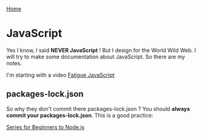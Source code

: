 [Home](https://github.com/mabyre/docs)

# JavaScript

Yes I know, I said **NEVER JavaScript** ! But I design for the World Wild Web. I will try to make some documentation about JavaScript. So there are my notes.

I'm starting with a video [Fatigue JavaScript](https://www.youtube.com/watch?v=Bjt1bFrMggs)

## packages-lock.json

So why they don't commit there packages-lock.json ? You should **always commit your packages-lock.json**. This is a good practice:

[Series for Beginners to Node.js](https://learn.microsoft.com/fr-fr/shows/beginners-series-to-nodejs/what-is-a-lockfile-and-why-you-should-commit-it-9-of-26)



